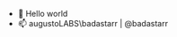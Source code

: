 - 👋 Hello world
- 📫 augustoLABS\badastarr | @badastarr

<!---
badastarr/badastarr is a ✨ special ✨ repository because its `README.md` (this file) appears on your GitHub profile.
You can click the Preview link to take a look at your changes.
--->

